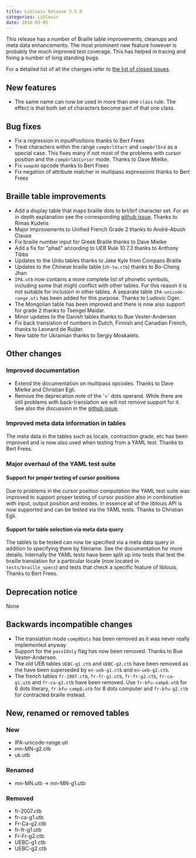 ```yaml
---
title: Liblouis Release 3.5.0
categories: Liblouis
date: 2018-03-05
---
```


This release has a number of Braille table improvements, cleanups and meta data enhancements. The most prominent new feature however is probably the much improved test coverage. This has helped in tracing and fixing a number of long standing bugs.

For a detailed list of all the changes refer to [the list of closed issues](https://github.com/liblouis/liblouis/milestone/15?closed=1).

## New features

-   The same name can now be used in more than one `class` rule. The effect is that both set of characters become part of that one class.


## Bug fixes

-   Fix a regression in inputPositions thanks to Bert Frees
-   Treat characters within the range `compbrlStart` and `compbrlEnd` as a special case. This fixes many if not most of the problems with cursor position and the `compbrlAtCursor` mode. Thanks to Dave Mielke.
-   Fix `swapdd` opcode thanks to Bert Frees
-   Fix negation of attribute matcher in multipass expressions thanks to Bert Frees


## Braille table improvements

-   Add a display table that maps braille dots to brl/brf character set. For an in depth explanation see the corresponding [github issue](https://github.com/liblouis/liblouis/issues/503). Thanks to Rimas Kudelis
-   Major Improvements to Unified French Grade 2 thanks to André-Abush Clause
-   Fix braille number input for Greek Braille thanks to Dave Mielke
-   Add a fix for "phad" according to UEB Rule 10.7.3 thanks to Anthony Tibbs
-   Updates to the Urdu tables thanks to Jake Kyle from Compass Braille
-   Updates to the Chinese braille table (`zh-tw.ctb`) thanks to Bo-Cheng Jhan
-   `IPA.utb` now contains a more complete list of phonetic symbols, including some that might conflict with other tables. For this reason it is not suitable for inclusion in other tables. A separate table `IPA-unicode-range.uti` has been added for this purpose. Thanks to Ludovic Oger.
-   The Mongolian table has been improved and there is now also support for grade 2 thanks to Tsengel Maidar.
-   Minor updates to the Danish tables thanks to Bue Vester-Andersen
-   Fix back translation of numbers in Dutch, Finnish and Canadian French, thanks to Leonard de Ruijter.
-   New table for Ukrainian thanks to Sergiy Moskalets.


## Other changes


### Improved documentation

-   Extend the documentation on multipass opcodes. Thanks to Dave Mielke and Christian Egli.
-   Remove the deprecation note of the '=' dots operand. While there are still problems with back-translation we will not remove support for it. See also the discussion in the [github issue](https://github.com/liblouis/liblouis/issues/500).


### Improved meta data information in tables

The meta data in the tables such as locale, contraction grade, etc has been improved and is now also used when testing from a YAML test. Thanks to Bert Frees.


### Major overhaul of the YAML test suite

#### Support for proper testing of cursor positions

Due to problems in the cursor position computation the YAML test suite was improved to support proper testing of cursor position also in combination with input, output position and modes. In essence all of the liblouis API is now supported and can be tested via the YAML tests. Thanks to Christian Egli.

#### Support for table selection via meta data query

The tables to be tested can now be specified via a meta data query in addition to specifying them by filename. See the documentation for more details. Internally the YAML tests have been split up into tests that test the braille translation for a particular locale (now located in `tests/braille_specs`) and tests that check a specific feature of liblouis. Thanks to Bert Frees.


## Deprecation notice

None


## Backwards incompatible changes

-   The translation mode `comp8Dots` has been removed as it was never really implemented anyway
-   Support for the `pass1Only` flag has now been removed. Thanks to Bue Vester-Andersen.
-   The old UEB tables `UEBC-g1.ctb` and `UEBC-g2.ctb` have been removed as the have been superseded by `en-ueb-g1.ctb` and `en-ueb-g2.ctb`.
-   The french tables `fr-2007.ctb`, `fr-fr-g1.utb`, `fr-fr-g2.ctb`, `fr-ca-g1.utb` and `fr-ca-g2.ctb` have been removed. Use `fr-bfu-comp6.utb` for 6 dots literary, `fr-bfu-comp8.utb` for 8 dots computer and `fr-bfu-g2.ctb` for contracted braille instead.


## New, renamed or removed tables


### New

-   IPA-unicode-range.uti
-   mn-MN-g2.ctb
-   uk.utb


### Renamed

-   mn-MN.utb -> mn-MN-g1.utb


### Removed

-   fr-2007.ctb
-   fr-ca-g1.utb
-   Fr-Ca-g2.ctb
-   fr-fr-g1.utb
-   Fr-Fr-g2.ctb
-   UEBC-g1.ctb
-   UEBC-g2.ctb
